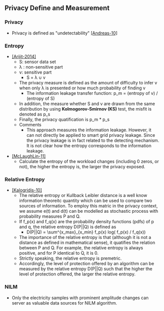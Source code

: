 ## Privacy Define and Measurement

### Privacy 
- Privacy is defined as "undetectability" [[Andreas-10]](https://dud.inf.tu-dresden.de/literatur/Anon_Terminology_v0.34.pdf)

### Entropy
- [[Arijit-2014]](../../papers/file/ukil14-privacy-2bn2b.md)
  - S: sensor data set
  - &lambda; : non-sensitive part
  - v: sensitive part
    - S = &lambda; &cup; v
  - The privacy measure is defined as the amount of difficulty to infer v when only &lambda; is presented or how much probability of finding v
    - The information leakage transfer function:  p_m = (entropy of v) / (entropy of S)
  - In addition, the measure whether S and v are drawn from the same distribution by using **Kolmogorov-Smirnov (KS)** test, the misfit is denoted as p_s
  - Finally, the privacy quatification is p_m * p_s
  - Comments
    - This approach measures the information leakage. However, it can not directly be applied to smart grid privacy leakage. Since the privacy leakage is in fact related to the detecting mechanism. It is not clear how the entropy corresponds to the information leakage.
- [[McLaughLin-11]](../../papers/file/mclaughlin11-privacy-consumer.md)
  - Calculate the entropy of the workload changes (including 0 zeros, or not), the higher the entropy is, the larger the privacy exposed.
  
### Relative Entropy
- [[Kalogridis-10]](../../papers/file/Kalogridis10-privacy-undetectable.md)
  - The relative entropy or Kullback Leibler distance is a well know information theoreitc quantity which can be used to compare two sources of information. To employ this matric in the privacy context, we assume e(t) and d(t) can be modelled as stochastic process with probability measures P and Q. 
  - If f_p(x) and f_q(x) are the probability density functions (pdfs) of p and q, the relative entropy D(P||Q) is defined as
    - D(P||Q) = \sum^{x_max}_{x_min} f_p(x) log( f_p(x) / f_q(x))
  - The importance of the relative entropy is that (although it is not a distance as defined in mathematical sense), it quatifies the relation between P and Q. For example, the relative entropy is always positive, and for P identical to Q, it is 0.
  - Strictly speaking, the relative entropy is premetric.
  - Accordingly, the level of protection offered by an algorithm can be measured by the relative entropy D(P||Q) such that the higher the level of protection offered, the larger the relative entropy.

### NILM
- Only the electricity samples with prominent amplitude changes can server as valuable data sources for NILM algorithm.
